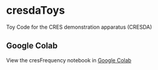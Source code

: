 # cresdaToys
Toy Code for the CRES demonstration apparatus (CRESDA)

## Google Colab
View the cresFrequency notebook in [Google Colab](https://colab.research.google.com/github/nichol77/cresdaToys/blob/main/cresFrequency.ipynb)
